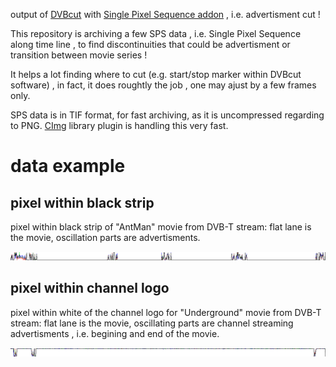 output of [DVBcut](https://github.com/coupdair/dvbcut) with [Single Pixel Sequence addon](https://github.com/coupdair/dvbcut.src)
, i.e. advertisment cut !

This repository is archiving a few SPS data
, i.e. Single Pixel Sequence along time line
, to find discontinuities that could be advertisment or transition between movie series !

It helps a lot finding where to cut (e.g. start/stop marker within DVBcut software)
, in fact, it does roughtly the job
, one may ajust by a few frames only.

SPS data is in TIF format, for fast archiving, as it is uncompressed regarding to PNG.
[CImg](https://github.com/coupdair/CImg) library plugin is handling this very fast.

# data example

## pixel within black strip

pixel within black strip of "AntMan" movie from DVB-T stream:
flat lane is the movie, oscillation parts are advertisments.

![pixel within black strip](AntMan_20180429_h6G.mpeg_SPSgraph.png)

## pixel within channel logo

pixel within white of the channel logo for "Underground" movie from DVB-T stream:
flat lane is the movie, oscillating parts are channel streaming advertisments
, i.e. begining and end of the movie.

![pixel within white logo](Underground_20180501.mpeg_SPSgraph.png)
